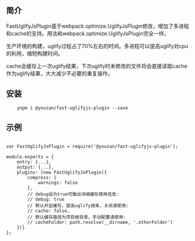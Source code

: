 ## 简介
FastUglifyJsPlugin基于webpack.optimize.UglifyJsPlugin修改，增加了多进程和cache的支持。用法和webpack.optimize.UglifyJsPlugin完全一样。

生产环境的构建，uglify过程占了70%左右的时间。多进程可以提高uglify对cpu的利用，缩短构建时间。

cache会缓存上一次uglify结果，下次uglify时未修改的文件将会直接读取cache作为uglify结果，大大减少不必要的重复操作。

## 安装

```
	ynpm i @youzan/fast-uglifyjs-plugin --save
```

## 示例

```

var FastUglifyJsPlugin = require('@youzan/fast-uglifyjs-plugin');

module.exports = {
    entry: {...},
    output: {...},
    plugins: [new FastUglifyJsPlugin({
        compress: {
            warnings: false
        },
        // debug设为true可输出详细缓存使用信息:
        // debug: true
        // 默认开启缓存，提高uglify效率，关闭请使用:
        // cache: false,
        // 默认缓存路径为项目根目录，手动配置请使用:
        // cacheFolder: path.resolve(__dirname, '.otherFolder')
    })]
};
```